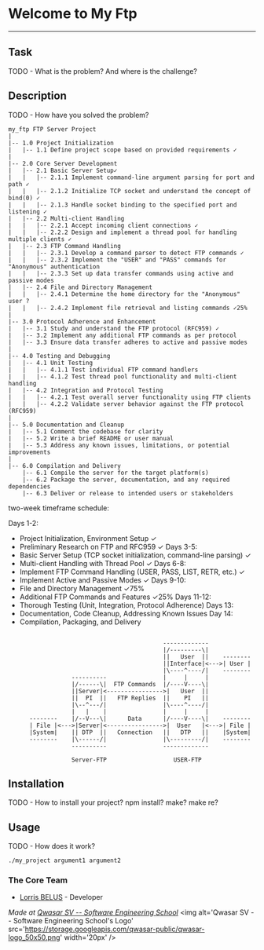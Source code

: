 # Welcome to My Ftp
***

## Task
TODO - What is the problem? And where is the challenge?

## Description
TODO - How have you solved the problem?


```
my_ftp FTP Server Project
|
|-- 1.0 Project Initialization
|   |-- 1.1 Define project scope based on provided requirements ✓
|
|-- 2.0 Core Server Development
|   |-- 2.1 Basic Server Setup✓
|   |   |-- 2.1.1 Implement command-line argument parsing for port and path ✓
|   |   |-- 2.1.2 Initialize TCP socket and understand the concept of bind(0) ✓
|   |   |-- 2.1.3 Handle socket binding to the specified port and listening ✓
|   |-- 2.2 Multi-client Handling
|   |   |-- 2.2.1 Accept incoming client connections ✓
|   |   |-- 2.2.2 Design and implement a thread pool for handling multiple clients ✓
|   |-- 2.3 FTP Command Handling
|   |   |-- 2.3.1 Develop a command parser to detect FTP commands ✓
|   |   |-- 2.3.2 Implement the "USER" and "PASS" commands for "Anonymous" authentication
|   |   |-- 2.3.3 Set up data transfer commands using active and passive modes
|   |-- 2.4 File and Directory Management
|   |   |-- 2.4.1 Determine the home directory for the "Anonymous" user ? 
|   |   |-- 2.4.2 Implement file retrieval and listing commands ✓25%
|
|-- 3.0 Protocol Adherence and Enhancement
|   |-- 3.1 Study and understand the FTP protocol (RFC959) ✓
|   |-- 3.2 Implement any additional FTP commands as per protocol 
|   |-- 3.3 Ensure data transfer adheres to active and passive modes
|
|-- 4.0 Testing and Debugging
|   |-- 4.1 Unit Testing
|   |   |-- 4.1.1 Test individual FTP command handlers
|   |   |-- 4.1.2 Test thread pool functionality and multi-client handling
|   |-- 4.2 Integration and Protocol Testing
|   |   |-- 4.2.1 Test overall server functionality using FTP clients
|   |   |-- 4.2.2 Validate server behavior against the FTP protocol (RFC959)
|
|-- 5.0 Documentation and Cleanup
|   |-- 5.1 Comment the codebase for clarity
|   |-- 5.2 Write a brief README or user manual
|   |-- 5.3 Address any known issues, limitations, or potential improvements
|
|-- 6.0 Compilation and Delivery
    |-- 6.1 Compile the server for the target platform(s)
    |-- 6.2 Package the server, documentation, and any required dependencies
    |-- 6.3 Deliver or release to intended users or stakeholders
```

two-week timeframe schedule:

Days 1-2:
- Project Initialization, Environment Setup ✓
- Preliminary Research on FTP and RFC959 ✓
Days 3-5:
- Basic Server Setup (TCP socket initialization, command-line parsing) ✓
- Multi-client Handling with Thread Pool ✓
Days 6-8:
- Implement FTP Command Handling (USER, PASS, LIST, RETR, etc.) ✓
- Implement Active and Passive Modes ✓
Days 9-10:
- File and Directory Management ✓75%
- Additional FTP Commands and Features ✓25%
Days 11-12:
- Thorough Testing (Unit, Integration, Protocol Adherence)
Days 13:
- Documentation, Code Cleanup, Addressing Known Issues
Day 14:
- Compilation, Packaging, and Delivery

```

                                            -------------
                                            |/---------\|
                                            ||   User  ||    --------
                                            ||Interface|<--->| User |
                                            |\----^----/|    --------
                  ----------                |     |     |
                  |/------\|  FTP Commands  |/----V----\|
                  ||Server|<---------------->|   User  ||
                  ||  PI  ||   FTP Replies  ||    PI   ||
                  |\--^---/|                |\----^----/|
                  |   |    |                |     |     |
      --------    |/--V---\|      Data      |/----V----\|    --------
      | File |<--->|Server|<---------------->|  User   |<--->| File |
      |System|    || DTP  ||   Connection   ||   DTP   ||    |System|
      --------    |\------/|                |\---------/|    --------
                  ----------                -------------

                  Server-FTP                   USER-FTP
```

## Installation
TODO - How to install your project? npm install? make? make re?

## Usage
TODO - How does it work?
```
./my_project argument1 argument2
```

### The Core Team
* [Lorris BELUS](//github.com/Lbelus) - Developer


<span><i>Made at <a href='https://qwasar.io'>Qwasar SV -- Software Engineering School</a></i></span>
<span><img alt='Qwasar SV -- Software Engineering School's Logo' src='https://storage.googleapis.com/qwasar-public/qwasar-logo_50x50.png' width='20px' /></span>
